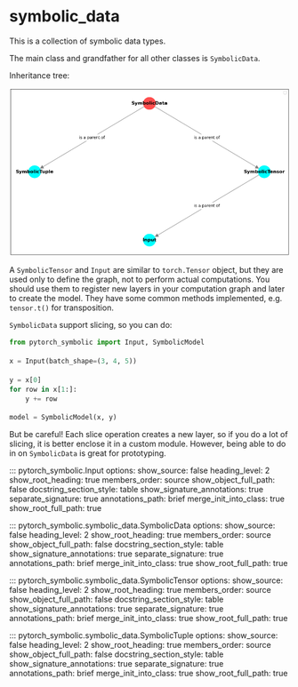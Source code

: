 # symbolic_data

This is a collection of symbolic data types. 

The main class and grandfather for all other classes is `SymbolicData`. 

Inheritance tree:

![../images/draw_graph8.png](../images/draw_graph8.png)

A ``SymbolicTensor`` and ``Input`` are similar to ``torch.Tensor`` object,
but they are used only to define the graph, not to perform actual computations. 
You should use them to register new layers in your computation graph and later to create the model.
They have some common methods implemented, e.g. `tensor.t()` for transposition.

``SymbolicData`` support slicing, so you can do:
```python
from pytorch_symbolic import Input, SymbolicModel

x = Input(batch_shape=(3, 4, 5))

y = x[0]
for row in x[1:]:
	y += row
	
model = SymbolicModel(x, y)
```

But be careful! Each slice operation creates a new layer,
so if you do a lot of slicing, 
it is better enclose it in a custom module.
However, being able to do in on ``SymbolicData`` is great for prototyping.


::: pytorch_symbolic.Input
    options:
        show_source: false
        heading_level: 2
        show_root_heading: true
        members_order: source
        show_object_full_path: false
        docstring_section_style: table
        show_signature_annotations: true
        separate_signature: true
        annotations_path: brief
        merge_init_into_class: true
        show_root_full_path: true

::: pytorch_symbolic.symbolic_data.SymbolicData
    options:
        show_source: false
        heading_level: 2
        show_root_heading: true
        members_order: source
        show_object_full_path: false
        docstring_section_style: table
        show_signature_annotations: true
        separate_signature: true
        annotations_path: brief
        merge_init_into_class: true
        show_root_full_path: true

::: pytorch_symbolic.symbolic_data.SymbolicTensor
    options:
        show_source: false
        heading_level: 2
        show_root_heading: true
        members_order: source
        show_object_full_path: false
        docstring_section_style: table
        show_signature_annotations: true
        separate_signature: true
        annotations_path: brief
        merge_init_into_class: true
        show_root_full_path: true

::: pytorch_symbolic.symbolic_data.SymbolicTuple
    options:
        show_source: false
        heading_level: 2
        show_root_heading: true
        members_order: source
        show_object_full_path: false
        docstring_section_style: table
        show_signature_annotations: true
        separate_signature: true
        annotations_path: brief
        merge_init_into_class: true
        show_root_full_path: true
